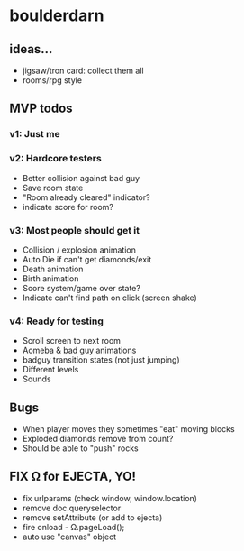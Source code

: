 # boulderdarn

## ideas...

- jigsaw/tron card: collect them all
- rooms/rpg style


## MVP todos

### v1: Just me
### v2: Hardcore testers

- Better collision against bad guy
- Save room state
- "Room already cleared" indicator?
- indicate score for room?

### v3: Most people should get it

- Collision / explosion animation
- Auto Die if can't get diamonds/exit
- Death animation
- Birth animation
- Score system/game over state?
- Indicate can't find path on click (screen shake)

### v4: Ready for testing

- Scroll screen to next room
- Aomeba & bad guy animations
- badguy transition states (not just jumping)
- Different levels
- Sounds

## Bugs

- When player moves they sometimes "eat" moving blocks
- Exploded diamonds remove from count?
- Should be able to "push" rocks


## FIX Ω for EJECTA, YO!

- fix urlparams (check window, window.location)
- remove doc.queryselector
- remove setAttribute (or add to ejecta)
- fire onload - Ω.pageLoad();
- auto use "canvas" object
